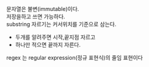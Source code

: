 문자열은 불변(immutable)이다.  
저장을하고 쓰면 가능하다.  
substring 자르기는 커서위치를 기준으로 삼는다.  
- 두개를 알려주면 시작,끝지점 자르고  
- 하나만 적으면 끝까지 자른다.  

regex 는 regular expression(정규 표현식)의 줄임 표현이다